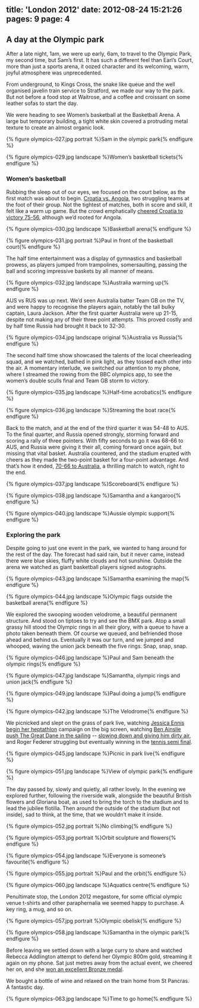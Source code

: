 title: 'London 2012'
date: 2012-08-24 15:21:26
pages: 9
page: 4
---

## A day at the Olympic park

After a late night, 1am, we were up early, 6am, to travel to the Olympic Park, my second time, but Sam’s first. It has such a different feel than Earl’s Court, more than just a sports arena, it oozed character and its welcoming, warm, joyful atmosphere was unprecedented.

From underground, to Kings Cross, the snake like queue and the well organised javelin train service to Stratford, we made our way to the park. But not before a food stop at Waitrose, and a coffee and croissant on some leather sofas to start the day.

We were heading to see Women’s basketball at the Basketball Arena. A large but temporary building, a tight white skin covered a protruding metal texture to create an almost organic look.

{% figure olympics-027.jpg portrait %}Sam in the olympic park{% endfigure %}

{% figure olympics-029.jpg landscape %}Women’s basketball tickets{% endfigure %}

### Women’s basketball

Rubbing the sleep out of our eyes, we focused on the court below, as the first match was about to begin. [Croatia vs. Angola](http://www.bbc.co.uk/sport/olympics/2012/live-video/p00w300q), two struggling teams at the foot of their group. Not the tightest of matches, both in score and skill, it felt like a warm up game. But the crowd emphatically [cheered Croatia to victory 75-56](http://london2012.bbc.co.uk/basketball/event/women/match=bkw400a10/index.html), although we’d rooted for Angola.

{% figure olympics-030.jpg landscape %}Basketball arena{% endfigure %}

{% figure olympics-031.jpg portrait %}Paul in front of the basketball court{% endfigure %}

The half time entertainment was a display of gymnastics and basketball prowess, as players jumped from trampolines, somersaulting, passing the ball and scoring impressive baskets by all manner of means.

{% figure olympics-032.jpg landscape %}Australia warming up{% endfigure %}

AUS vs RUS was up next. We’d seen Australia batter Team GB on the TV, and were happy to recognise the players again, notably the tall bulky captain, Laura Jackson. After the first quarter Australia were up 21-15, despite not making any of their three point attempts. This proved costly and by half time Russia had brought it back to 32-30.

{% figure olympics-034.jpg landscape original %}Australia vs Russia{% endfigure %}

The second half time show showcased the talents of the local cheerleading squad, and we watched, bathed in pink light, as they tossed each other into the air. A momentary interlude, we switched our attention to my phone, where I streamed the rowing from the BBC olympics app, to see the women’s double sculls final and Team GB storm to victory.

{% figure olympics-035.jpg landscape %}Half-time acrobatics{% endfigure %}

{% figure olympics-036.jpg landscape %}Streaming the boat race{% endfigure %}

Back to the match, and at the end of the third quarter it was 54-48 to AUS. To the final quarter, and Russia opened strongly, storming forward and scoring a rally of three pointers. With fifty seconds to go it was 68-66 to AUS, and Russia were giving it their all, coming forward once again, but missing that vital basket. Australia countered, and the stadium erupted with cheers as they made the two-point basket for a four-point advantage. And that’s how it ended, [70-66 to Australia](http://london2012.bbc.co.uk/basketball/event/women/match=bkw400b10/index.html), a thrilling match to watch, right to the end.

{% figure olympics-037.jpg landscape %}Scoreboard{% endfigure %}

{% figure olympics-038.jpg landscape %}Samantha and a kangaroo{% endfigure %}

{% figure olympics-040.jpg landscape %}Aussie olympic support{% endfigure %}

### Exploring the park

Despite going to just one event in the park, we wanted to hang around for the rest of the day. The forecast had said rain, but it never came, instead there were blue skies, fluffy white clouds and hot sunshine. Outside the arena we watched as giant basketball players signed autographs.

{% figure olympics-043.jpg landscape %}Samantha examining the map{% endfigure %}

{% figure olympics-044.jpg landscape %}Olympic flags outside the basketball arena{% endfigure %}

We explored the swooping wooden velodrome, a beautiful permanent structure. And stood on tiptoes to try and see the BMX park. Atop a small grassy hill stood the Olympic rings in all their glory, with a queue to have a photo taken beneath them. Of course we queued, and befriended those ahead and behind us. Eventually it was our turn, and we jumped and  whooped, waving the union jack beneath the five rings. Snap, snap, snap.

{% figure olympics-046.jpg landscape %}Paul and Sam beneath the olympic rings{% endfigure %}

{% figure olympics-047.jpg landscape %}Samantha, olympic rings and union jack{% endfigure %}

{% figure olympics-049.jpg landscape %}Paul doing a jump{% endfigure %}

{% figure olympics-042.jpg landscape %}The Velodrome{% endfigure %}

We picnicked and slept on the grass of park live, watching [Jessica Ennis begin her heptathlon](http://www.bbc.co.uk/sport/olympics/2012/schedule-results/athletics/20120803#start-time-1000) campaign on the big screen, watching [Ben Ainslie push The Great Dane in the sailing](http://london2012.bbc.co.uk/sailing/event/finn-men/phase=sam002910/index.html) -- [slowing down and giving him dirty air](http://www.bbc.co.uk/sport/olympics/2012/live-video/p00w305z), and Roger Federer struggling but eventually winning in the [tennis semi final](http://london2012.bbc.co.uk/tennis/event/men-singles/match=tem001201/index.html).

{% figure olympics-045.jpg landscape %}Picnic in park live{% endfigure %}

{% figure olympics-051.jpg landscape %}View of olympic park{% endfigure %}

The day passed by, slowly and quietly, all rather lovely. In the evening we explored further, following the riverside walk, alongside the beautiful British flowers and Gloriana boat, as used to bring the torch to the stadium and to lead the jubilee flotilla. Then around the outside of the stadium (but not inside), sad to think, at the time, that we wouldn’t make it inside.

{% figure olympics-052.jpg portrait %}No climbing{% endfigure %}

{% figure olympics-053.jpg portrait %}Orbit sculpture and flowers{% endfigure %}

{% figure olympics-054.jpg landscape %}Everyone is someone’s favourite{% endfigure %}

{% figure olympics-055.jpg portrait %}Paul and the orbit{% endfigure %}

{% figure olympics-060.jpg landscape %}Aquatics centre{% endfigure %}

Penultimate stop, the London 2012 megastore, for some official olympic venue t-shirts and other paraphernalia we seemed happy to purchase. A key ring, a mug, and so on.

{% figure olympics-057.jpg portrait %}Olympic obelisk{% endfigure %}

{% figure olympics-058.jpg landscape %}Samantha in the olympic park{% endfigure %}

Before leaving we settled down with a large curry to share and watched Rebecca Addlington attempt to defend her Olympic 800m gold, streaming it again on my phone. Sat just metres away from the actual event, we cheered her on, and she [won an excellent Bronze medal](http://www.bbc.co.uk/sport/olympics/2012/sports/swimming/events/womens-800m-freestyle).

We bought a bottle of wine and relaxed on the train home from St Pancras. A fantastic day.

{% figure olympics-063.jpg landscape %}Time to go home{% endfigure %}
